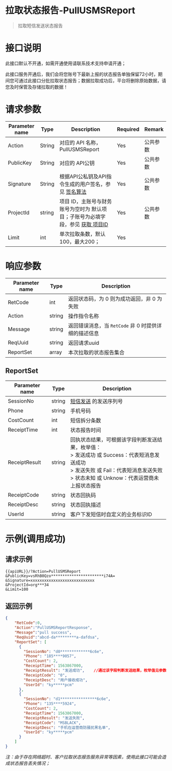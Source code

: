 # 拉取状态报告-PullUSMSReport

> 拉取短信发送状态报告



# 接口说明

此接口默认不开通，如需开通使用请联系技术支持申请开通；

此接口服务开通后，我们会将您账号下最新上报的状态报告单独保留72小时，期间您可通过此接口分批拉取状态报告；数据拉取成功后，平台将删除原始数据，请您及时保管及存储拉取的数据！



# 请求参数

| Parameter name | Type   | Description                                                  | Required | Remark   |
| -------------- | ------ | ------------------------------------------------------------ | -------- | -------- |
| Action         | String | 对应的 API 名称，PullUSMSReport                              | Yes      | 公共参数 |
| PublicKey      | String | 对应的 API公钥                                               | Yes      | 公共参数 |
| Signature      | String | 根据API公私钥及API指令生成的用户签名，参见 [签名算法](https://docs.{{domainName}}/api/summary/signature) | Yes      | 公共参数 |
| ProjectId      | string | 项目 ID，主账号与财务账号为空时为 默认项目；子账号为必填字段，参见 [获取 项目ID](https://docs.{{domainName}}/api/summary/get_project_list) | Yes      | 公共参数 |
| Limit          | int    | 单次拉取条数，默认100，最大200；                             | Yes      |          |



# 响应参数

| Parameter name | Type   | Description                                          |
| -------------- | ------ | ---------------------------------------------------- |
| RetCode        | int    | 返回状态码，为 0 则为成功返回，非 0 为失败           |
| Action         | string | 操作指令名称                                         |
| Message        | string | 返回错误消息，当 `RetCode` 非 0 时提供详细的描述信息 |
| ReqUuid        | string | 返回请求uuid                                         |
| ReportSet      | array  | 本次拉取的状态报告集合                               |



## ReportSet

| Parameter name | Type   | Description                                                  |
| -------------- | ------ | ------------------------------------------------------------ |
| SessionNo      | string | [短信发送](https://docs.{{domainName}}/api/usms-api/send_usms_message) 的发送序列号 |
| Phone          | string | 手机号码                                                     |
| CostCount      | int    | 短信拆分条数                                                 |
| ReceiptTime    | int    | 状态报告时间                                                 |
| ReceiptResult  | string | 回执状态结果，可根据该字段判断发送结果，枚举值：<br>> 发送成功 或 Success：代表短消息发送成功<br>> 发送失败 或 Fail：代表短消息发送失败<br>> 状态未知 或 Unknow：代表运营商未上报状态报告 |
| ReceiptCode    | string | 状态回执码                                                   |
| ReceiptDesc    | string | 状态回执描述                                                 |
| UserId         | string | 客户下发短信时自定义的业务标识ID                             |



# 示例(调用成功)

## 请求示例

```http
{{apiURL}}/?Action=PullUSMSReport
&PublicKey=vsRhB0Qzo***********************i74A=
&Signature=xxxxxxxxxxxxxxxxxxxxxxxxxxxx
&ProjectId=org***34
&Limit=100
```



## 返回示例

```json
{
    "RetCode":0,
    "Action":"PullUSMSReportResponse",
    "Message":"pull success",
    "ReqUuid":"abcd-da*********a-dafdsa",
    "ReportSet": [
      {
        "SessionNo": "d0*************6c6e",
        "Phone": "185****9057",
        "CostCount": 2,
        "ReceiptTime": 1563867000,
        "ReceiptResult": "发送成功",    //通过该字段判断发送结果，枚举值见参数说明
        "ReceiptCode": "0",
        "ReceiptDesc": "用户接收成功",
        "UserId": "ky*****pcm"  
      },
      {
        "SessionNo": "d1****************6c6e",
        "Phone": "135****5924",
        "CostCount": 2,
        "ReceiptTime": 1563867000,
        "ReceiptResult": "发送失败",
        "ReceiptCode": "MSBLACK",
        "ReceiptDesc": "手机在运营商防骚扰黑名单",
        "UserId": "ky*****pcm"  
      } 
    ]
}

```

*注：由于存在网络超时、客户拉取状态报告服务异常等因素，使用此接口可能会造成状态报告丢失情况；*

